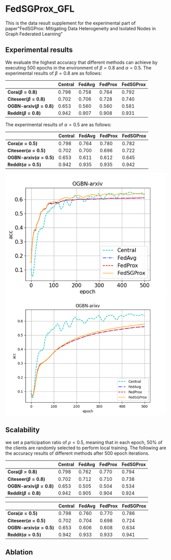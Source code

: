 # FedSGProx_GFL
This is the data result supplement for the experimental part of paper"FedSGProx: Mitigating Data Heterogeneity and Isolated Nodes in Graph Federated Learning"

## Experimental results

We evaluate the highest accuracy that different methods can achieve by executing 500 epochs in the environment of $\beta=0.8$ and $\alpha=0.5$. The experimental results of $\beta=0.8$ are as follows:

|       | **Central**  | __FedAvg__  | __FedProx__  | __FedSGProx__
|--------------|-------|------|-------|-------
|__Cora($\beta=0.8$)__   | 0.798     | 0.758    |  0.764    |   0.792   
|__Citeseer($\beta=0.8$)__   | 0.702     | 0.706    |  0.728    |   0.740   
|__OGBN-arxiv($\beta=0.8$)__     | 0.653     | 0.560    |  0.560    |   0.581   
|__Reddit($\beta=0.8$)__   | 0.942     | 0.907    |  0.908    |   0.931   

The experimental results of $\alpha=0.5$ are as follows:

|       | **Central**  | __FedAvg__  | __FedProx__  | __FedSGProx__
|--------------|-------|------|-------|-------
|__Cora($\alpha=0.5$)__   | 0.798     | 0.764    |  0.780    |   0.782   
|__Citeseer($\alpha=0.5$)__   | 0.702     | 0.700    |  0.696    |   0.722   
|__OGBN-arxiv($\alpha=0.5$)__     | 0.653     | 0.611    |  0.612    |   0.645   
|__Reddit($\alpha=0.5$)__   | 0.942     | 0.935    |  0.935    |   0.942  

![image](https://github.com/meng1103/FedSGProx_GFL/blob/main/result/k120_ogbn-arxiv_cn1_LDA05.png) ![image](https://github.com/meng1103/FedSGProx_GFL/blob/main/result/k120_ogbn-arxiv_cn1_rate08.png)
## Scalability
we set a participation ratio of $\rho=0.5$, meaning that in each epoch, 50% of the clients are randomly selected to perform local training. The following are the accuracy results of different methods after 500 epoch iterations.

|       | **Central**  | __FedAvg__  | __FedProx__  | __FedSGProx__
|--------------|-------|------|-------|-------
|__Cora($\beta=0.8$)__   | 0.798     | 0.762    |  0.770    |   0.794   
|__Citeseer($\beta=0.8$)__   | 0.702     | 0.712    |  0.710    |   0.738   
|__OGBN-arxiv($\beta=0.8$)__     | 0.653     | 0.505    |  0.504    |   0.534   
|__Reddit($\beta=0.8$)__   | 0.942     | 0.905    |  0.904    |   0.924   



|       | **Central**  | __FedAvg__  | __FedProx__  | __FedSGProx__
|--------------|-------|------|-------|-------
|__Cora($\alpha=0.5$)__   | 0.798     | 0.760    |  0.770    |   0.786   
|__Citeseer($\alpha=0.5$)__   | 0.702     | 0.704    |  0.698    |   0.724   
|__OGBN-arxiv($\alpha=0.5$)__     | 0.653     | 0.606    |  0.608    |   0.634   
|__Reddit($\alpha=0.5$)__   | 0.942     | 0.933    |  0.933    |   0.941   


## Ablation
